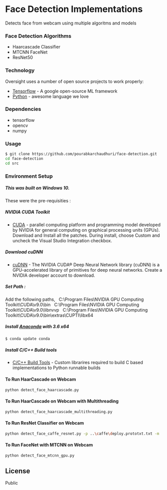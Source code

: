 # Face Detection Implementations
Detects face from webcam using multiple algoritms and models

### Face Detection Algorithms
- Haarcascade Classifier
- MTCNN FaceNet
- ResNet50

### Technology

Oversight uses a number of open source projects to work properly:

* [Tensorflow] - A google open-source ML framework
* [Python] - awesome language we love

### Dependencies
- tensorflow 
- opencv 
- numpy

### Usage

```sh
$ git clone https://github.com/pourabkarchaudhuri/face-detection.git
cd face-detection
cd src
```

### Environment Setup

##### This was built on Windows 10.

These were the pre-requisities :

##### NVIDIA CUDA Toolkit
* [CUDA] - parallel computing platform and programming model developed by NVIDIA for general computing on graphical processing units (GPUs). Download and Install all the patches. During install, choose Custom and uncheck the Visual Studio Integration checkbox.

##### Download cuDNN
* [cuDNN] - The NVIDIA CUDA® Deep Neural Network library (cuDNN) is a GPU-accelerated library of primitives for deep neural networks. Create a NVIDIA developer account to download.

##### Set Path :
Add the following paths,
&nbsp;
C:\Program Files\NVIDIA GPU Computing Toolkit\CUDA\v9.0\bin
&nbsp;
C:\Program Files\NVIDIA GPU Computing Toolkit\CUDA\v9.0\libnvvp
&nbsp;
C:\Program Files\NVIDIA GPU Computing Toolkit\CUDA\v9.0\bin\extras\CUPTI\libx64

##### Install [Anaconda](https://www.anaconda.com/download/) with 3.6 x64

```sh
$ conda update conda
```


##### Install C/C++ Build tools

* [C/C++ Build Tools] - Custom librarires required to build C based implementations to Python runnable builds


#### To Run HaarCascade on Webcam
```sh
python detect_face_haarcascade.py
```
#### To Run HaarCascade on Webcam with Multithreading
```sh
python detect_face_haarcascade_multithreading.py
```
#### To Run ResNet Classifier on Webcam
```sh
python detect_face_caffe_resnet.py -p ..\caffe\deploy.prototxt.txt -m ..\caffe\res10_300x300_ssd_iter_140000.caffemodel
```
#### To Run FaceNet with MTCNN on Webcam
```sh
python detect_face_mtcnn_gpu.py
```
License
----

Public


   [Tensorflow]: <https://www.tensorflow.org/>
   [Python]: <https://www.python.org/>
   [Google's FaceNet]: <https://arxiv.org/abs/1503.03832>
   [Anaconda]: <https://www.anaconda.com/download/>
   [CUDA]: <https://developer.nvidia.com/cuda-90-download-archive?target_os=Windows&target_arch=x86_64&target_version=10&target_type=exelocal>
   [cuDNN]: <https://developer.nvidia.com/compute/machine-learning/cudnn/secure/v7.0.5/prod/9.0_20171129/cudnn-9.0-windows10-x64-v7>
   [Pretrained Model]: <https://drive.google.com/open?id=1sOMaZYWyWJJKJkQFVf3TUTX6-1iyR-kV>
   [C/C++ Build Tools]: <https://go.microsoft.com/fwlink/?LinkId=691126>
